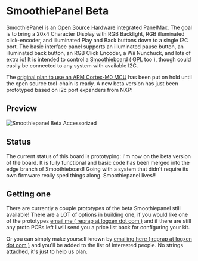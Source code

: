 
# SmoothiePanel Beta

SmoothiePanel is an [Open Source Hardware](http://en.wikipedia.org/wiki/Open-source_hardware) integrated PanelMax. The goal is to bring a 20x4 Character Display with RGB Backlight, RGB illuminated click-encoder, and illuminated Play and Back buttons down to a single I2C port. The basic interface panel supports an illuminated pause button, an illuminated back button, an RGB Click Encoder, a Wii Nunchuck, and lots of extra io!
It is intended to control a [Smoothieboard](smoothieboard.md) ( [GPL](http://en.wikipedia.org/wiki/Gpl) too ), though could easily be connected to any system with available I2C.

The [original plan to use an ARM Cortex-M0 MCU](smoothiepanelalpha.md) has been put on hold until the open source tool-chain is ready. A new beta version has just been prototyped based on i2c port expanders from NXP:

## Preview

![Smoothiepanel Beta Accessorized](images/smoothie-panel-beta-accessorized-sm.jpg)

## Status
The current status of this board is prototyping: I'm now on the beta version of the board. It is fully functional and basic code has been merged into the edge branch of Smoothieboard! Going with a system that didn't require its own firmware really sped things along. Smoothiepanel lives!!

## Getting one
There are currently a couple prototypes of the beta Smoothiepanel still available! There are a LOT of options in building one, if you would like one of the prototypes [email me ( reprap at logxen dot com )](mailto:reprap@logxen.com) and if there are still any proto PCBs left I will send you a price list back for configuring your kit.

Or you can simply make yourself known by [emailing here ( reprap at logxen dot com )](mailto:reprap@logxen.com) and you'll be added to the list of interested people. No strings attached, it's just to help us plan.
